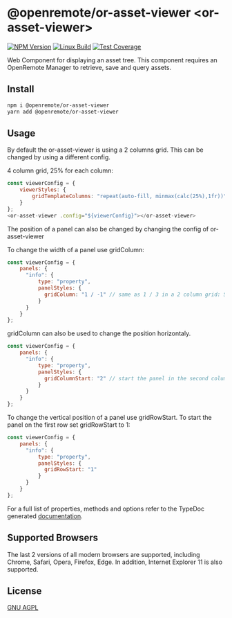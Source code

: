 # @openremote/or-asset-viewer  \<or-asset-viewer\>
[![NPM Version][npm-image]][npm-url]
[![Linux Build][travis-image]][travis-url]
[![Test Coverage][coveralls-image]][coveralls-url]

Web Component for displaying an asset tree. This component requires an OpenRemote Manager to retrieve, save and query assets.

## Install
```bash
npm i @openremote/or-asset-viewer
yarn add @openremote/or-asset-viewer
```

## Usage
By default the or-asset-viewer is using a 2 columns grid. This can be changed by using a different config.

4 column grid, 25% for each column:
```javascript
const viewerConfig = {
    viewerStyles: {
        gridTemplateColumns: "repeat(auto-fill, minmax(calc(25%),1fr))";
    }
};
<or-asset-viewer .config="${viewerConfig}"></or-asset-viewer>
```


The position of a panel can also be changed by changing the config of or-asset-viewer

To change the width of a panel use gridColumn:
```javascript
const viewerConfig = {
    panels: {
      "info": {
          type: "property",
          panelStyles: {
            gridColumn: "1 / -1" // same as 1 / 3 in a 2 column grid: Start on column 1, End on column 3
          }
      }
    }
};
```

gridColumn can also be used to change the position horizontaly.
```javascript
const viewerConfig = {
    panels: {
      "info": {
          type: "property",
          panelStyles: {
            gridColumnStart: "2" // start the panel in the second column
          }
      }
    }
};
```

To change the vertical position of a panel use gridRowStart. To start the panel on the first row set gridRowStart to 1:
```javascript
const viewerConfig = {
    panels: {
      "info": {
          type: "property",
          panelStyles: {
            gridRowStart: "1"
          }
      }
    }
};
```

For a full list of properties, methods and options refer to the TypeDoc generated [documentation]().

## Supported Browsers
The last 2 versions of all modern browsers are supported, including Chrome, Safari, Opera, Firefox, Edge. In addition,
Internet Explorer 11 is also supported.


## License
[GNU AGPL](https://www.gnu.org/licenses/agpl-3.0.en.html)

[npm-image]: https://img.shields.io/npm/v/live-xxx.svg
[npm-url]: https://npmjs.org/package/@openremote/or-asset-list
[travis-image]: https://img.shields.io/travis/live-js/live-xxx/master.svg
[travis-url]: https://travis-ci.org/live-js/live-xxx
[coveralls-image]: https://img.shields.io/coveralls/live-js/live-xxx/master.svg
[coveralls-url]: https://coveralls.io/r/live-js/live-xxx?branch=master
